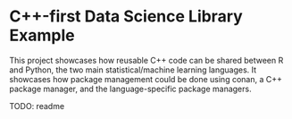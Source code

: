 # C++-first Data Science Library Example

This project showcases how reusable C++ code can be shared between R and Python, the two
main statistical/machine learning languages. It showcases how package management could be done
using conan, a C++ package manager, and the language-specific package managers.

TODO: readme
